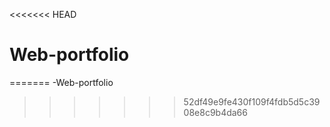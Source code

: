 <<<<<<< HEAD
# Web-portfolio
=======
-Web-portfolio
>>>>>>> 52df49e9fe430f109f4fdb5d5c3908e8c9b4da66


